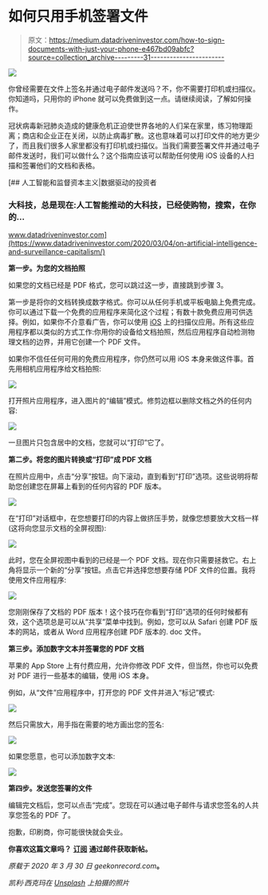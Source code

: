 # 如何只用手机签署文件

> 原文：<https://medium.datadriveninvestor.com/how-to-sign-documents-with-just-your-phone-e467bd09abfc?source=collection_archive---------31----------------------->

![](img/ce98013165aa526742cb9e49182aee25.png)

你曾经需要在文件上签名并通过电子邮件发送吗？不，你不需要打印机或扫描仪。你知道吗，只用你的 iPhone 就可以免费做到这一点。请继续阅读，了解如何操作。

冠状病毒新冠肺炎造成的健康危机正迫使世界各地的人们呆在家里，练习物理距离；商店和企业正在关闭，以防止病毒扩散。这也意味着可以打印文件的地方更少了，而且我们很多人家里都没有打印机或扫描仪。当我们需要签署文件并通过电子邮件发送时，我们可以做什么？这个指南应该可以帮助任何使用 iOS 设备的人扫描和签署他们的文档和表格。

[](https://www.datadriveninvestor.com/2020/03/04/on-artificial-intelligence-and-surveillance-capitalism/) [## 人工智能和监督资本主义|数据驱动的投资者

### 大科技，总是现在:人工智能推动的大科技，已经使购物，搜索，在你的…

www.datadriveninvestor.com](https://www.datadriveninvestor.com/2020/03/04/on-artificial-intelligence-and-surveillance-capitalism/) 

**第一步。为您的文档拍照**

如果您的文档已经是 PDF 格式，您可以跳过这一步，直接跳到步骤 3。

第一步是将你的文档转换成数字格式。你可以从任何手机或平板电脑上免费完成。你可以通过下载一个免费的应用程序来简化这个过程；有数十款免费应用可供选择。例如，如果你不介意看广告，你可以使用 [iOS](https://apps.apple.com/us/app/scanner-app-pdf-document-scan/id1040093707) 上的扫描仪应用。所有这些应用程序都以类似的方式工作:你用你的设备给文档拍照，然后应用程序自动检测物理文档的边界，并用它创建一个 PDF 文件。

如果你不信任任何可用的免费应用程序，你仍然可以用 iOS 本身来做这件事。首先用相机应用程序给文档拍照:

![](img/52b9871038212d1b6d4f786d5e64afcd.png)

打开照片应用程序，进入图片的“编辑”模式。修剪边框以删除文档之外的任何内容:

![](img/287a3d74de5cf8a2a56b47a3c9427640.png)

一旦图片只包含居中的文档，您就可以“打印”它了。

**第二步。将您的图片转换或“打印”成 PDF 文档**

在照片应用中，点击“分享”按钮。向下滚动，直到看到“打印”选项。这些说明将帮助您创建您在屏幕上看到的任何内容的 PDF 版本。

![](img/08fd5e0c5ea47e8bade83d5752e58eda.png)

在“打印”对话框中，在您想要打印的内容上做挤压手势，就像您想要放大文档一样(这将向您显示文档的全屏视图):

![](img/ca1d1e4c24ce365d7f2637e70e4b26aa.png)

此时，您在全屏视图中看到的已经是一个 PDF 文档。现在你只需要拯救它。右上角将显示一个新的“分享”按钮。点击它并选择您想要存储 PDF 文件的位置。我将使用文件应用程序:

![](img/68d47e62c24bc7b840e4ccbcfc27d941.png)

您刚刚保存了文档的 PDF 版本！这个技巧在你看到“打印”选项的任何时候都有效，这个选项总是可以从“共享”菜单中找到。例如，您可以从 Safari 创建 PDF 版本的网站，或者从 Word 应用程序创建 PDF 版本的. doc 文件。

**第三步。添加数字文本并签署您的 PDF 文档**

苹果的 App Store 上有付费应用，允许你修改 PDF 文件，但当然，你也可以免费对 PDF 进行一些基本的编辑，使用 iOS 本身。

例如，从“文件”应用程序中，打开您的 PDF 文件并进入“标记”模式:

![](img/ee504fb970ef42784c3b450aa533386d.png)

然后只需放大，用手指在需要的地方画出您的签名:

![](img/8dd9c7de247712b9d9be7fc7ad72cdf2.png)

如果您愿意，也可以添加数字文本:

![](img/5140de73c667005a2d411e1098950bc9.png)

**第四步。发送您签署的文件**

编辑完文档后，您可以点击“完成”。您现在可以通过电子邮件与请求您签名的人共享您签名的 PDF 了。

抱歉，印刷商，你可能很快就会失业。

**你喜欢这篇文章吗？** [**订阅**](https://geekonrecord.com/subscribe/) **通过邮件获取新帖。**

*原载于 2020 年 3 月 30 日 geekonrecord.com*[](https://geekonrecord.com/2020/03/29/how-to-sign-documents-with-just-your-phone/)**。**

*凯利·西克玛在 [Unsplash](https://unsplash.com/s/photos/signature?utm_source=unsplash&utm_medium=referral&utm_content=creditCopyText) 上拍摄的照片*
